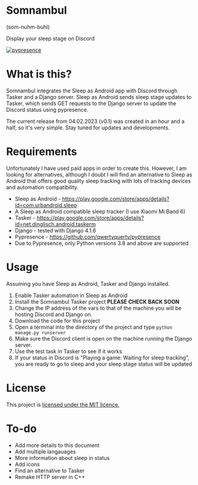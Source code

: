 # Somnambul
(som-nuhm-buhl)

 Display your sleep stage on Discord 
</p>

[![pypresence](https://img.shields.io/badge/using-pypresence-00bb88.svg?style=for-the-badge&logo=discord&logoWidth=20)](https://github.com/qwertyquerty/pypresence)

# What is this?
Somnambul integrates the Sleep as Android app with Discord through Tasker and a Django server. Sleep as Android sends sleep stage updates to Tasker, which sends GET requests to the Django server to update the Discord status using pypresence.

The current release from 04.02.2023 (v0.1) was created in an hour and a half, so it's very simple. Stay tuned for updates and developments.
# Requirements
Unfortunately I have used paid apps in order to create this. However, I am looking for alternatives, although I doubt I will find an alternative to Sleep as Android that offers good quality sleep tracking with lots of tracking devices and automation compatibility.
 * Sleep as Android - https://play.google.com/store/apps/details?id=com.urbandroid.sleep
 * A Sleep as Android compatible sleep tracker (I use Xiaomi Mi Band 6)
 * Tasker - https://play.google.com/store/apps/details?id=net.dinglisch.android.taskerm
 * Django - tested with Django 4.1.6
 * Pypresence - https://github.com/qwertyquerty/pypresence
 * Due to Pypresence, only Python versions 3.8 and above are supported
 
# Usage
Assuming you have Sleep as Android, Tasker and Django installed.
1. Enable Tasker automation in Sleep as Android
2. Install the Somnambul Tasker project **PLEASE CHECK BACK SOON**
3. Change the IP address of the vars to that of the machine you will be hosting Discord and Django on.
4. Download the code for this project
5. Open a terminal into the directory of the project and type `python manage.py runserver`
6. Make sure the Discord client is open on the machine running the Django server.
7. Use the test task in Tasker to see if it works
8. If your status in Discord is "Playing a game: Waiting for sleep tracking", you are ready to go to sleep and your sleep stage status will be updated

# License
This project is [licensed under the MIT licence.](https://github.com/Edward205/somnambul/blob/main/LICENSE)

# To-do
* Add more details to this document
* Add multiple langauages
* More information about sleep in status
* Add icons
* Find an alternative to Tasker
* Remake HTTP server in C++
